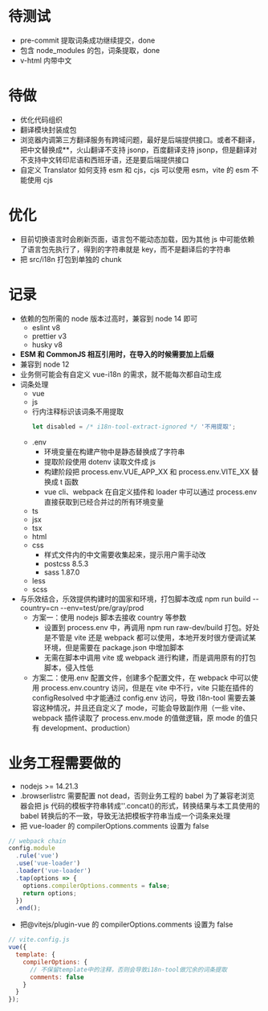 # 待测试

- pre-commit 提取词条成功继续提交，done
- 包含 node_modules 的包，词条提取，done
- v-html 内带中文

# 待做

- 优化代码组织
- 翻译模块封装成包
- 浏览器内调第三方翻译服务有跨域问题，最好是后端提供接口。或者不翻译，把中文替换成\*\*，火山翻译不支持 jsonp，百度翻译支持 jsonp，但是翻译对不支持中文转印尼语和西班牙语，还是要后端提供接口
- 自定义 Translator 如何支持 esm 和 cjs，cjs 可以使用 esm，vite 的 esm 不能使用 cjs

# 优化

- 目前切换语言时会刷新页面，语言包不能动态加载，因为其他 js 中可能依赖了语言包先执行了，得到的字符串就是 key，而不是翻译后的字符串
- 把 src/i18n 打包到单独的 chunk

# 记录

- 依赖的包所需的 node 版本过高时，兼容到 node 14 即可
  - eslint v8
  - prettier v3
  - husky v8
- **ESM 和 CommonJS 相互引用时，在导入的时候需要加上后缀**
- 兼容到 node 12
- 业务侧可能会有自定义 vue-i18n 的需求，就不能每次都自动生成
- 词条处理
  - vue
  - js
  - 行内注释标识该词条不用提取
    ```js
    let disabled = /* i18n-tool-extract-ignored */ '不用提取';
    ```
  - .env
    - 环境变量在构建产物中是静态替换成了字符串
    - 提取阶段使用 dotenv 读取文件成 js
    - 构建阶段把 process.env.VUE_APP_XX 和 process.env.VITE_XX 替换成 t 函数
    - vue cli、webpack 在自定义插件和 loader 中可以通过 process.env 直接获取到已经合并过的所有环境变量
  - ts
  - jsx
  - tsx
  - html
  - css
    - 样式文件内的中文需要收集起来，提示用户需手动改
    - postcss 8.5.3
    - sass 1.87.0
  - less
  - scss
- 与乐效结合，乐效提供构建时的国家和环境，打包脚本改成 npm run build --country=cn --env=test/pre/gray/prod
  - 方案一：使用 nodejs 脚本去接收 country 等参数
    - 设置到 process.env 中，再调用 npm run raw-dev/build 打包。好处是不管是 vite 还是 webpack 都可以使用，本地开发时很方便调试某环境，但是需要在 package.json 中增加脚本
    - 无需在脚本中调用 vite 或 webpack 进行构建，而是调用原有的打包脚本，侵入性低
  - 方案二：使用.env 配置文件，创建多个配置文件，在 webpack 中可以使用 process.env.country 访问，但是在 vite 中不行，vite 只能在插件的 configResolved 中才能通过 config.env 访问，导致 i18n-tool 需要去兼容这种情况，并且还自定义了 mode，可能会导致副作用（一些 vite、webpack 插件读取了 process.env.mode 的值做逻辑，原 mode 的值只有 development、production）

# 业务工程需要做的

- nodejs >= 14.21.3
- .browserlistrc 需要配置 not dead，否则业务工程的 babel 为了兼容老浏览器会把 js 代码的模板字符串转成''.concat()的形式，转换结果与本工具使用的 babel 转换后的不一致，导致无法把模板字符串当成一个词条来处理
- 把 vue-loader 的 compilerOptions.comments 设置为 false

```js
// webpack chain
config.module
  .rule('vue')
  .use('vue-loader')
  .loader('vue-loader')
  .tap(options => {
    options.compilerOptions.comments = false;
    return options;
  })
  .end();
```

- 把@vitejs/plugin-vue 的 compilerOptions.comments 设置为 false

```js
// vite.config.js
vue({
  template: {
    compilerOptions: {
      // 不保留template中的注释，否则会导致i18n-tool做冗余的词条提取
      comments: false
    }
  }
});
```
